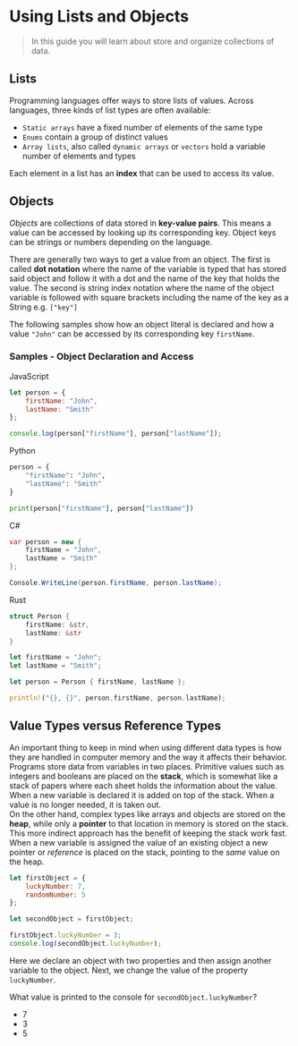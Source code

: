 # Using Lists and Objects

> In this guide you will learn about store and organize collections of data.

## Lists
Programming languages offer ways to store lists of values. Across languages, three kinds of list types are often available:
* `Static arrays` have a fixed number of elements of the same type
* `Enums` contain a group of distinct values
* `Array lists`, also called `dynamic arrays` or `vectors` hold a variable number of elements and types

Each element in a list has an **index** that can be used to access its value.

## Objects

_Objects_ are collections of data stored in **key-value pairs**. This means a value can be accessed by looking up its corresponding key. Object keys can be strings or numbers depending on the language.

There are generally two ways to get a value from an object. The first is called **dot notation** where the name of the variable is typed that has stored said object and follow it with a dot and the name of the key that holds the value. The second is string index notation where the name of the object variable is followed with square brackets including the name of the key as a String e.g. `["key"]`

The following samples show how an object literal is declared and how a value `"John"` can be accessed by its corresponding key `firstName`.

### Samples -  Object Declaration and Access

JavaScript
```javascript
let person = { 
    firstName: "John",
    lastName: "Smith" 
};

console.log(person["firstName"], person["lastName"]);
```

Python
```python
person = { 
    "firstName": "John",
    "lastName": "Smith" 
}

print(person["firstName"], person["lastName"])
```

C#
```csharp
var person = new { 
    firstName = "John",
    lastName = "Smith"
};

Console.WriteLine(person.firstName, person.lastName);
```

Rust
```rust
struct Person {
    firstName: &str,
    lastName: &str
}

let firstName = "John";
let lastName = "Smith";

let person = Person { firstName, lastName };

println!("{}, {}", person.firstName, person.lastName);
```




## Value Types versus Reference Types

An important thing to keep in mind when using different data types is how they are handled in computer memory and the way it affects their behavior. Programs store data from variables in two places. Primitive values such as integers and booleans are placed on the **stack**, which is somewhat like a stack of papers where each sheet holds the information about the value. When a new variable is declared it is added on top of the stack. When a value is no longer needed, it is taken out.  
On the other hand, complex types like arrays and objects are stored on the **heap**, while only a **pointer** to that location in memory is stored on the stack. This more indirect approach has the benefit of keeping the stack work fast. When a new variable is assigned the value of an existing object a new pointer or _reference_ is placed on the stack, pointing to the _same_ value on the heap.

```javascript
let firstObject = {
    luckyNumber: 7,
    randomNumber: 5
};

let secondObject = firstObject;

firstObject.luckyNumber = 3;
console.log(secondObject.luckyNumber);
```
Here we declare an object with two properties and then assign another variable to the object. Next, we change the value of the property `luckyNumber`.

What value is printed to the console for `secondObject.luckyNumber`?
* 7
* 3
* 5

